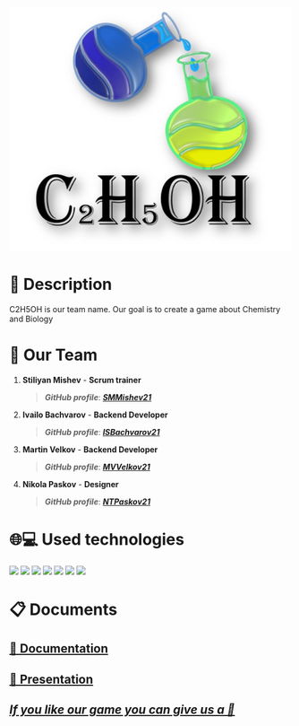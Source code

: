 <p align = "center">
 <img src = "C2H5OH/assets/proekt.logo.png" alt = "logo">
 <br>
  <h1>📖 Description </h1>
  C2H5OH is our team name. Our goal is to create a game about Chemistry and Biology
  <h1>👥 Our Team </h1>
  <p>
  
1. **Stiliyan Mishev** - **Scrum trainer**	
   > ***GitHub profile***: [***SMMishev21***](https://github.com/SMMishev21)	

2. **Ivailo Bachvarov** - **Backend Developer** 
   > ***GitHub profile***: [***ISBachvarov21***](https://github.com/ISBachvarov21)	

3. **Martin Velkov** - **Backend Developer** 
   > ***GitHub profile***: [***MVVelkov21***](https://github.com/MVVelkov21)	

4. **Nikola Paskov** - **Designer** 
   > ***GitHub profile***: [***NTPaskov21***](https://github.com/NTPaskov21)

  </p>
  
  <h1>🌐💻 Used technologies</h1>
  <p align="left"> 
	<a> <img src="https://img.icons8.com/fluency/48/000000/visual-studio.png"/> </a>
	<a> <img src="https://upload.wikimedia.org/wikipedia/commons/thumb/b/bf/SFML2.svg/1280px-SFML2.svg.png" width="50" </a>
	<a> <img src="https://img.icons8.com/color/48/000000/microsoft-teams.png"/> </a>
   <a> <img src="https://img.icons8.com/color/48/000000/microsoft-teams.png"/> </a>
	<a> <img src="https://img.icons8.com/color/48/000000/microsoft-word-2019--v2.png"/>  </a>
	<a> <img src="https://img.icons8.com/color/48/000000/microsoft-powerpoint-2019--v1.png"/>  </a>
	<a> <img src="https://img.icons8.com/color/48/000000/microsoft-excel-2019--v1.png"></a>

  </p>
	
   
   <h1>📋 Documents</h1>
  <p>
 <h2> <a href ="https://github.com/SMMishev21/C2H5OH/blob/main/Documents/Documentation.C2H5OH.docx" >📜 Documentation</h2>
 <h2> <a href ="https://github.com/SMMishev21/C2H5OH/blob/main/Documents/Presentation.C2H5OH.pptx" >📰 Presentation</h2>
</p>

<p align="center">

## ***If you like our game you can give us a 🥇***
